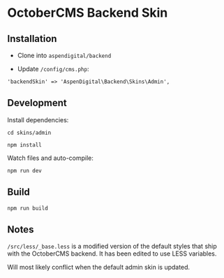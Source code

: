 # OctoberCMS Backend Skin

## Installation

- Clone into `aspendigital/backend`

- Update `/config/cms.php`:
```
'backendSkin' => 'AspenDigital\Backend\Skins\Admin',
```

## Development

Install dependencies:

```
cd skins/admin

npm install

```

Watch files and auto-compile:

```
npm run dev
```


## Build

```
npm run build
```

## Notes

`/src/less/_base.less` is a modified version of the default styles that ship with the OctoberCMS backend.
It has been edited to use LESS variables.

Will most likely conflict when the default admin skin is updated.
